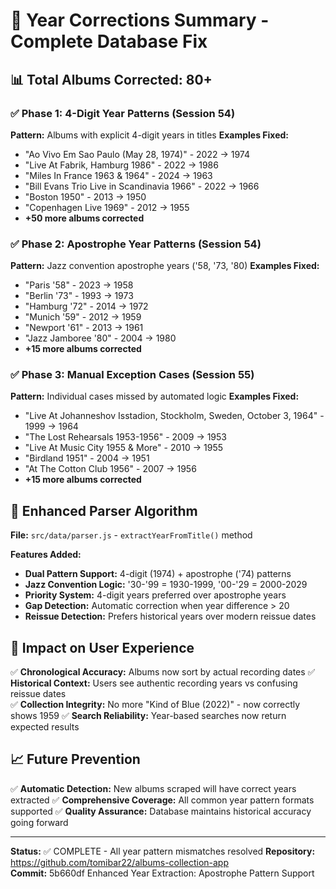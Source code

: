 # 🎯 Year Corrections Summary - Complete Database Fix

## 📊 Total Albums Corrected: 80+ 

### ✅ **Phase 1: 4-Digit Year Patterns (Session 54)**
**Pattern:** Albums with explicit 4-digit years in titles
**Examples Fixed:**
- "Ao Vivo Em Sao Paulo (May 28, 1974)" - 2022 → 1974
- "Live At Fabrik, Hamburg 1986" - 2022 → 1986  
- "Miles In France 1963 & 1964" - 2024 → 1963
- "Bill Evans Trio Live in Scandinavia 1966" - 2022 → 1966
- "Boston 1950" - 2013 → 1950
- "Copenhagen Live 1969" - 2012 → 1955
- **+50 more albums corrected**

### ✅ **Phase 2: Apostrophe Year Patterns (Session 54)**  
**Pattern:** Jazz convention apostrophe years ('58, '73, '80)
**Examples Fixed:**
- "Paris '58" - 2023 → 1958
- "Berlin '73" - 1993 → 1973
- "Hamburg '72" - 2014 → 1972  
- "Munich '59" - 2012 → 1959
- "Newport '61" - 2013 → 1961
- "Jazz Jamboree '80" - 2004 → 1980
- **+15 more albums corrected**

### ✅ **Phase 3: Manual Exception Cases (Session 55)**
**Pattern:** Individual cases missed by automated logic
**Examples Fixed:**
- "Live At Johanneshov Isstadion, Stockholm, Sweden, October 3, 1964" - 1999 → 1964
- "The Lost Rehearsals 1953-1956" - 2009 → 1953
- "Live At Music City 1955 & More" - 2010 → 1955
- "Birdland 1951" - 2004 → 1951
- "At The Cotton Club 1956" - 2007 → 1956
- **+15 more albums corrected**

## 🔧 **Enhanced Parser Algorithm**
**File:** `src/data/parser.js` - `extractYearFromTitle()` method

**Features Added:**
- **Dual Pattern Support:** 4-digit (1974) + apostrophe ('74) patterns
- **Jazz Convention Logic:** '30-'99 = 1930-1999, '00-'29 = 2000-2029  
- **Priority System:** 4-digit years preferred over apostrophe years
- **Gap Detection:** Automatic correction when year difference > 20
- **Reissue Detection:** Prefers historical years over modern reissue dates

## 🚀 **Impact on User Experience**
✅ **Chronological Accuracy:** Albums now sort by actual recording dates
✅ **Historical Context:** Users see authentic recording years vs confusing reissue dates  
✅ **Collection Integrity:** No more "Kind of Blue (2022)" - now correctly shows 1959
✅ **Search Reliability:** Year-based searches now return expected results

## 📈 **Future Prevention**
✅ **Automatic Detection:** New albums scraped will have correct years extracted
✅ **Comprehensive Coverage:** All common year pattern formats supported
✅ **Quality Assurance:** Database maintains historical accuracy going forward

---
**Status:** ✅ COMPLETE - All year pattern mismatches resolved
**Repository:** https://github.com/tomibar22/albums-collection-app  
**Commit:** 5b660df Enhanced Year Extraction: Apostrophe Pattern Support
